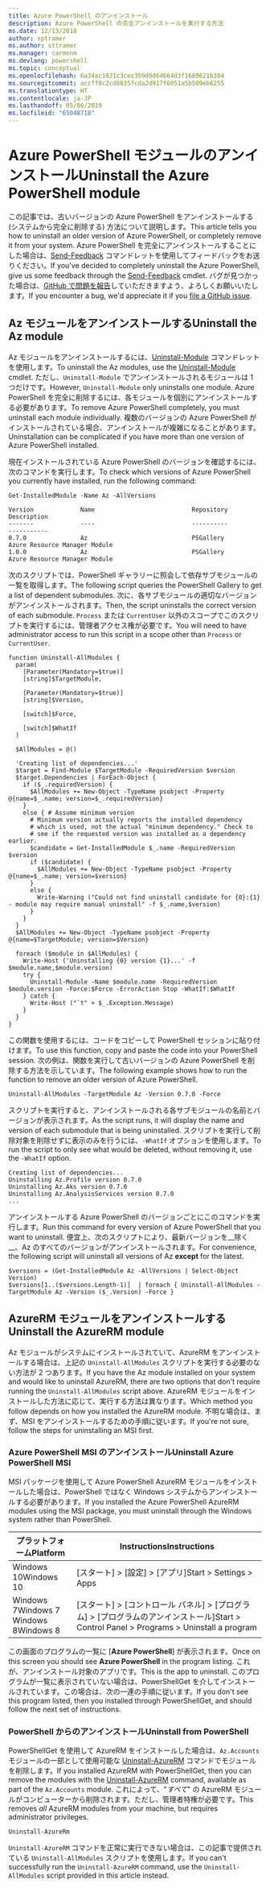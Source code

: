 ```yaml
---
title: Azure PowerShell のアンインストール
description: Azure PowerShell の完全アンインストールを実行する方法
ms.date: 12/13/2018
author: sptramer
ms.author: sttramer
ms.manager: carmonm
ms.devlang: powershell
ms.topic: conceptual
ms.openlocfilehash: 6a34ac1821c3cec359d0d64664d3f1689621b304
ms.sourcegitcommit: accff0c2cd6035fcda2d917f6051a5b509eb6255
ms.translationtype: HT
ms.contentlocale: ja-JP
ms.lasthandoff: 05/06/2019
ms.locfileid: "65048718"
---
```

# <a name="uninstall-the-azure-powershell-module"></a><span data-ttu-id="3d475-103">Azure PowerShell モジュールのアンインストール</span><span class="sxs-lookup"><span data-stu-id="3d475-103">Uninstall the Azure PowerShell module</span></span>

<span data-ttu-id="3d475-104">この記事では、古いバージョンの Azure PowerShell をアンインストールする (システムから完全に削除する) 方法について説明します。</span><span class="sxs-lookup"><span data-stu-id="3d475-104">This article tells you how to uninstall an older version of Azure PowerShell, or completely remove it from your system.</span></span> <span data-ttu-id="3d475-105">Azure PowerShell を完全にアンインストールすることにした場合は、[Send-Feedback](/powershell/module/az.accounts/send-feedback) コマンドレットを使用してフィードバックをお送りください。</span><span class="sxs-lookup"><span data-stu-id="3d475-105">If you've decided to completely uninstall the Azure PowerShell, give us some feedback through the [Send-Feedback](/powershell/module/az.accounts/send-feedback) cmdlet.</span></span>
<span data-ttu-id="3d475-106">バグが見つかった場合は、[GitHub で問題を報告](https://github.com/azure/azure-powershell/issues)していただきますよう、よろしくお願いいたします。</span><span class="sxs-lookup"><span data-stu-id="3d475-106">If you encounter a bug, we'd appreciate it if you [file a GitHub issue](https://github.com/azure/azure-powershell/issues).</span></span>

## <a name="uninstall-the-az-module"></a><span data-ttu-id="3d475-107">Az モジュールをアンインストールする</span><span class="sxs-lookup"><span data-stu-id="3d475-107">Uninstall the Az module</span></span>

<span data-ttu-id="3d475-108">Az モジュールをアンインストールするには、[Uninstall-Module](/powershell/module/powershellget/uninstall-module) コマンドレットを使用します。</span><span class="sxs-lookup"><span data-stu-id="3d475-108">To uninstall the Az modules, use the [Uninstall-Module](/powershell/module/powershellget/uninstall-module) cmdlet.</span></span> <span data-ttu-id="3d475-109">ただし、`Uninstall-Module` でアンインストールされるモジュールは 1 つだけです。</span><span class="sxs-lookup"><span data-stu-id="3d475-109">However, `Uninstall-Module` only uninstalls one module.</span></span> <span data-ttu-id="3d475-110">Azure PowerShell を完全に削除するには、各モジュールを個別にアンインストールする必要があります。</span><span class="sxs-lookup"><span data-stu-id="3d475-110">To remove Azure PowerShell completely, you must uninstall each module individually.</span></span> <span data-ttu-id="3d475-111">複数のバージョンの Azure PowerShell がインストールされている場合、アンインストールが複雑になることがあります。</span><span class="sxs-lookup"><span data-stu-id="3d475-111">Uninstallation can be complicated if you have more than one version of Azure PowerShell installed.</span></span>

<span data-ttu-id="3d475-112">現在インストールされている Azure PowerShell のバージョンを確認するには、次のコマンドを実行します。</span><span class="sxs-lookup"><span data-stu-id="3d475-112">To check which versions of Azure PowerShell you currently have installed, run the following command:</span></span>

```powershell-interactive
Get-InstalledModule -Name Az -AllVersions
```

```output
Version             Name                           Repository           Description
-------             ----                           ----------           -----------
0.7.0               Az                             PSGallery            Azure Resource Manager Module
1.0.0               Az                             PSGallery            Azure Resource Manager Module
```

<span data-ttu-id="3d475-113">次のスクリプトでは、PowerShell ギャラリーに照会して依存サブモジュールの一覧を取得します。</span><span class="sxs-lookup"><span data-stu-id="3d475-113">The following script queries the PowerShell Gallery to get a list of dependent submodules.</span></span> <span data-ttu-id="3d475-114">次に、各サブモジュールの適切なバージョンがアンインストールされます。</span><span class="sxs-lookup"><span data-stu-id="3d475-114">Then, the script uninstalls the correct version of each submodule.</span></span> <span data-ttu-id="3d475-115">`Process` または `CurrentUser` 以外のスコープでこのスクリプトを実行するには、管理者アクセス権が必要です。</span><span class="sxs-lookup"><span data-stu-id="3d475-115">You will need to have administrator access to run this script in a scope other than `Process` or `CurrentUser`.</span></span>

```powershell-interactive
function Uninstall-AllModules {
  param(
    [Parameter(Mandatory=$true)]
    [string]$TargetModule,

    [Parameter(Mandatory=$true)]
    [string]$Version,

    [switch]$Force,

    [switch]$WhatIf
  )
  
  $AllModules = @()
  
  'Creating list of dependencies...'
  $target = Find-Module $TargetModule -RequiredVersion $version
  $target.Dependencies | ForEach-Object {
    if ($_.requiredVersion) {
      $AllModules += New-Object -TypeName psobject -Property @{name=$_.name; version=$_.requiredVersion}
    }
    else { # Assume minimum version
      # Minimum version actually reports the installed dependency
      # which is used, not the actual "minimum dependency." Check to
      # see if the requested version was installed as a dependency earlier.
      $candidate = Get-InstalledModule $_.name -RequiredVersion $version
      if ($candidate) {
        $AllModules += New-Object -TypeName psobject -Property @{name=$_.name; version=$version}
      }
      else {
        Write-Warning ("Could not find uninstall candidate for {0}:{1} - module may require manual uninstall" -f $_.name,$version)
      }
    }
  }
  $AllModules += New-Object -TypeName psobject -Property @{name=$TargetModule; version=$Version}

  foreach ($module in $AllModules) {
    Write-Host ('Uninstalling {0} version {1}...' -f $module.name,$module.version)
    try {
      Uninstall-Module -Name $module.name -RequiredVersion $module.version -Force:$Force -ErrorAction Stop -WhatIf:$WhatIf
    } catch {
      Write-Host ("`t" + $_.Exception.Message)
    }
  }
}
```

<span data-ttu-id="3d475-116">この関数を使用するには、コードをコピーして PowerShell セッションに貼り付けます。</span><span class="sxs-lookup"><span data-stu-id="3d475-116">To use this function, copy and paste the code into your PowerShell session.</span></span> <span data-ttu-id="3d475-117">次の例は、関数を実行して古いバージョンの Azure PowerShell を削除する方法を示しています。</span><span class="sxs-lookup"><span data-stu-id="3d475-117">The following example shows how to run the function to remove an older version of Azure PowerShell.</span></span>

```powershell-interactive
Uninstall-AllModules -TargetModule Az -Version 0.7.0 -Force
```

<span data-ttu-id="3d475-118">スクリプトを実行すると、アンインストールされる各サブモジュールの名前とバージョンが表示されます。</span><span class="sxs-lookup"><span data-stu-id="3d475-118">As the script runs, it will display the name and version of each submodule that is being uninstalled.</span></span> <span data-ttu-id="3d475-119">スクリプトを実行して削除対象を削除せずに表示のみを行うには、`-WhatIf` オプションを使用します。</span><span class="sxs-lookup"><span data-stu-id="3d475-119">To run the script to only see what would be deleted, without removing it, use the `-WhatIf` option.</span></span>

```output
Creating list of dependencies...
Uninstalling Az.Profile version 0.7.0
Uninstalling Az.Aks version 0.7.0
Uninstalling Az.AnalysisServices version 0.7.0
...
```

<span data-ttu-id="3d475-120">アンインストールする Azure PowerShell のバージョンごとにこのコマンドを実行します。</span><span class="sxs-lookup"><span data-stu-id="3d475-120">Run this command for every version of Azure PowerShell that you want to uninstall.</span></span> <span data-ttu-id="3d475-121">便宜上、次のスクリプトにより、最新バージョンを__除く__、Az のすべてのバージョンがアンインストールされます。</span><span class="sxs-lookup"><span data-stu-id="3d475-121">For convenience, the following script will uninstall all versions of Az __except__ for the latest.</span></span>

```powershell-interactive
$versions = (Get-InstalledModule Az -AllVersions | Select-Object Version)
$versions[1..($versions.Length-1)]  | foreach { Uninstall-AllModules -TargetModule Az -Version ($_.Version) -Force }
```

## <a name="uninstall-the-azurerm-module"></a><span data-ttu-id="3d475-122">AzureRM モジュールをアンインストールする</span><span class="sxs-lookup"><span data-stu-id="3d475-122">Uninstall the AzureRM module</span></span>

<span data-ttu-id="3d475-123">Az モジュールがシステムにインストールされていて、AzureRM をアンインストールする場合は、上記の `Uninstall-AllModules` スクリプトを実行する必要のない方法が 2 つあります。</span><span class="sxs-lookup"><span data-stu-id="3d475-123">If you have the Az module installed on your system and would like to uninstall AzureRM, there are two options that don't require running the `Uninstall-AllModules` script above.</span></span> <span data-ttu-id="3d475-124">AzureRM モジュールをインストールした方法に応じて、実行する方法は異なります。</span><span class="sxs-lookup"><span data-stu-id="3d475-124">Which method you follow depends on how you installed the AzureRM module.</span></span>
<span data-ttu-id="3d475-125">不明な場合は、まず、MSI をアンインストールするための手順に従います。</span><span class="sxs-lookup"><span data-stu-id="3d475-125">If you're not sure, follow the steps for uninstalling an MSI first.</span></span>

### <a name="uninstall-azure-powershell-msi"></a><span data-ttu-id="3d475-126">Azure PowerShell MSI のアンインストール</span><span class="sxs-lookup"><span data-stu-id="3d475-126">Uninstall Azure PowerShell MSI</span></span>

<span data-ttu-id="3d475-127">MSI パッケージを使用して Azure PowerShell AzureRM モジュールをインストールした場合は、PowerShell ではなく Windows システムからアンインストールする必要があります。</span><span class="sxs-lookup"><span data-stu-id="3d475-127">If you installed the Azure PowerShell AzureRM modules using the MSI package, you must uninstall through the Windows system rather than PowerShell.</span></span>

| <span data-ttu-id="3d475-128">プラットフォーム</span><span class="sxs-lookup"><span data-stu-id="3d475-128">Platform</span></span> | <span data-ttu-id="3d475-129">Instructions</span><span class="sxs-lookup"><span data-stu-id="3d475-129">Instructions</span></span> |
|----------|--------------|
| <span data-ttu-id="3d475-130">Windows 10</span><span class="sxs-lookup"><span data-stu-id="3d475-130">Windows 10</span></span> | <span data-ttu-id="3d475-131">[スタート] > [設定] > [アプリ]</span><span class="sxs-lookup"><span data-stu-id="3d475-131">Start > Settings > Apps</span></span> |
| <span data-ttu-id="3d475-132">Windows 7</span><span class="sxs-lookup"><span data-stu-id="3d475-132">Windows 7</span></span> </br><span data-ttu-id="3d475-133">Windows 8</span><span class="sxs-lookup"><span data-stu-id="3d475-133">Windows 8</span></span> | <span data-ttu-id="3d475-134">[スタート] > [コントロール パネル] > [プログラム] > [プログラムのアンインストール]</span><span class="sxs-lookup"><span data-stu-id="3d475-134">Start > Control Panel > Programs > Uninstall a program</span></span> |

<span data-ttu-id="3d475-135">この画面のプログラムの一覧に [__Azure PowerShell__] が表示されます。</span><span class="sxs-lookup"><span data-stu-id="3d475-135">Once on this screen you should see __Azure PowerShell__ in the program listing.</span></span> <span data-ttu-id="3d475-136">これが、アンインストール対象のアプリです。</span><span class="sxs-lookup"><span data-stu-id="3d475-136">This is the app to uninstall.</span></span> <span data-ttu-id="3d475-137">このプログラムが一覧に表示されていない場合は、PowerShellGet を介してインストールされています。この場合は、次の一連の手順に従います。</span><span class="sxs-lookup"><span data-stu-id="3d475-137">If you don't see this program listed, then you installed through PowerShellGet, and should follow the next set of instructions.</span></span>

### <a name="uninstall-from-powershell"></a><span data-ttu-id="3d475-138">PowerShell からのアンインストール</span><span class="sxs-lookup"><span data-stu-id="3d475-138">Uninstall from PowerShell</span></span>

<span data-ttu-id="3d475-139">PowerShellGet を使用して AzureRM をインストールした場合は、`Az.Accounts` モジュールの一部として使用可能な [Uninstall-AzureRM](/powershell/module/az.accounts/uninstall-azurerm) コマンドでモジュールを削除します。</span><span class="sxs-lookup"><span data-stu-id="3d475-139">If you installed AzureRM with PowerShellGet, then you can remove the modules with the [Uninstall-AzureRM](/powershell/module/az.accounts/uninstall-azurerm) command, available as part of the `Az.Accounts` module.</span></span> <span data-ttu-id="3d475-140">これによって、"_すべて_" の AzureRM モジュールがコンピューターから削除されます。ただし、管理者特権が必要です。</span><span class="sxs-lookup"><span data-stu-id="3d475-140">This removes _all_ AzureRM modules from your machine, but requires administrator privileges.</span></span>

```powershell-interactive
Uninstall-AzureRm
```

<span data-ttu-id="3d475-141">`Uninstall-AzureRM` コマンドを正常に実行できない場合は、この記事で提供されている `Uninstall-AllModules` スクリプトを使用します。</span><span class="sxs-lookup"><span data-stu-id="3d475-141">If you can't successfully run the `Uninstall-AzureRM` command, use the `Uninstall-AllModules` script provided in this article instead.</span></span>
